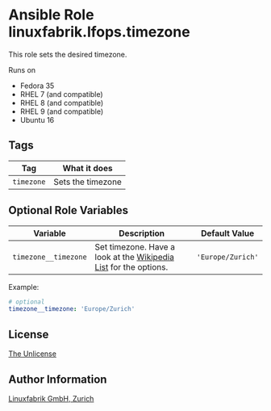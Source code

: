 # Ansible Role linuxfabrik.lfops.timezone

This role sets the desired timezone.

Runs on

* Fedora 35
* RHEL 7 (and compatible)
* RHEL 8 (and compatible)
* RHEL 9 (and compatible)
* Ubuntu 16


## Tags

| Tag        | What it does      |
| ---        | ------------      |
| `timezone` | Sets the timezone |


## Optional Role Variables

| Variable             | Description                                                                                                                      | Default Value     |
| --------             | -----------                                                                                                                      | -------------     |
| `timezone__timezone` | Set timezone. Have a look at the [Wikipedia List](https://en.wikipedia.org/wiki/List_of_tz_database_time_zones) for the options. | `'Europe/Zurich'` |

Example:
```yaml
# optional
timezone__timezone: 'Europe/Zurich'
```


## License

[The Unlicense](https://unlicense.org/)


## Author Information

[Linuxfabrik GmbH, Zurich](https://www.linuxfabrik.ch)
